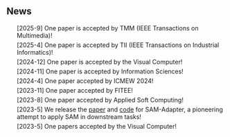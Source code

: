 ## News
<ul style="margin:0 0 5px;">
[2025-9] One paper is accepted by TMM (IEEE Transactions on Multimedia)!
</ul>
<ul style="margin:0 0 5px;">
[2025-4] One paper is accepted by TII (IEEE Transactions on Industrial Informatics)!
</ul>
<ul style="margin:0 0 5px;">
[2024-12] One paper is accepted by the Visual Computer!
</ul>
<ul style="margin:0 0 5px;">
[2024-11] One paper is accepted by Information Sciences!
</ul>
<ul style="margin:0 0 5px;">
[2024-4] One paper accepted by ICMEW 2024!
</ul>
<ul style="margin:0 0 5px;">
[2023-11] One paper accepted by FITEE! 
</ul>
<ul style="margin:0 0 5px;">
[2023-8] One paper accepted by Applied Soft Computing! 
</ul>
<ul style="margin:0 0 5px;">
[2023-5] We release the <a href="https://tianrun-chen.github.io/SAM-Adaptor/static/pdfs/Adaptor.pdf">paper</a> and <a href="https://github.com/tianrun-chen/SAM-Adaptor">code</a> for SAM-Adapter, a pioneering attempt to apply SAM in downstream tasks!
</ul>
<ul style="margin:0 0 5px;">
[2023-5] One papers accepted by the Visual Computer! 
</ul>

